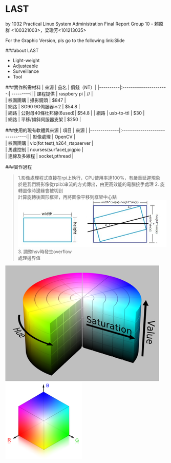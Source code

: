# LAST
by 1032 Practical Linux System Administration Final Report Group 10 -  賴原群 <100321003>，梁瑜芳<101213035>

For the Graphic Version, pls go to the following link:Slide

###about LAST 
*   Light-weight
*   Adjusteable
*   Surveillance
*   Tool

###實作所需材料
| 來源     |      品名              | 價錢（NT）|
|----------|:----------------------:| ---------:|
| 課程提供 |  raspbery pi           |  //       |        
| 校園團購 |    攝影鏡頭            |  $847     |      
| 網路     | SG90 9G伺服器＊2       |  $54.8    |        
| 網路     | 公對母40條杜邦線(6used)|  $54.8    |
| 網路     | usb-to-ttl             |  $30      |        
| 網路     | 平移/傾斜伺服器支架    |  $250     |        

###使用的現有軟體與來源
|   項目       |       來源                      |
|--------------|:-------------------------------:| 
| 影像處理     | OpenCV                          |         
| 校園團購     | vlc(fot test),h264_rtspserver   |        
| 馬達控制     | ncurses(surface),pigpio         |          
| 連線及多線程 | socket,pthread                  |  

###實作過程
> 1.影像處理程式直接在rpi上執行，CPU使用率達100%，有嚴重延遲現象</br>
  >於是我們將影像從rpi以串流的方式傳出，由更高效能的電腦接手處理
> 2.  旋轉圖像時邊緣會被切到</br>
  >計算旋轉後圖形框架，再將圖像平移到框架中心點</br>
  ![rotateimg](https://raw.githubusercontent.com/NCNU-OpenSource/LAST/master/images/last-rotateimg.jpg)</br>
> 3.  調整hsv時發生overflow</br>
  >處理邊界值</br>
  <img src="https://github.com/NCNU-OpenSource/LAST/blob/master/images/last-hsv.png?raw=true/LAST/master/images/last-hsv.jpg" alt="rotateimg" height="360" width="480">
  <img src="https://github.com/NCNU-OpenSource/LAST/blob/master/images/last-rgb.png?raw=true/LAST/master/images/last.rgb.jpg" alt="rotateimg" height="240" width="240">
